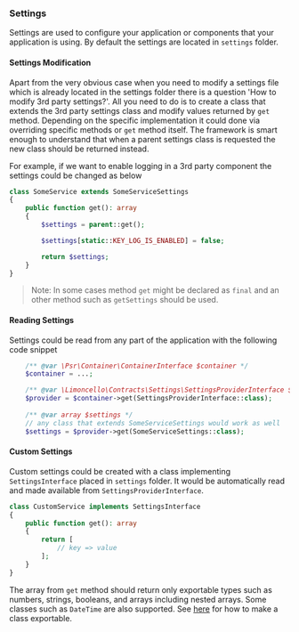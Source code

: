 ### Settings

Settings are used to configure your application or components that your application is using. By default the settings are located in `settings` folder.

#### Settings Modification

Apart from the very obvious case when you need to modify a settings file which is already located in the settings folder there is a question 'How to modify 3rd party settings?'. All you need to do is to create a class that extends the 3rd party settings class and modify values returned by `get` method. Depending on the specific implementation it could done via overriding specific methods or `get` method itself. The framework is smart enough to understand that when a parent settings class is requested the new class should be returned instead.

For example, if we want to enable logging in a 3rd party component the settings could be changed as below

```php
class SomeService extends SomeServiceSettings
{
    public function get(): array
    {
        $settings = parent::get();

        $settings[static::KEY_LOG_IS_ENABLED] = false;

        return $settings;
    }
}
```

> Note: In some cases method `get` might be declared as `final` and an other method such as `getSettings` should be used.

#### Reading Settings

Settings could be read from any part of the application with the following code snippet

```php
    /** @var \Psr\Container\ContainerInterface $container */
    $container = ...;

    /** @var \Limoncello\Contracts\Settings\SettingsProviderInterface $provider */
    $provider = $container->get(SettingsProviderInterface::class);
    
    /** @var array $settings */
    // any class that extends SomeServiceSettings would work as well
    $settings = $provider->get(SomeServiceSettings::class); 
```

#### Custom Settings

Custom settings could be created with a class implementing `SettingsInterface` placed in `settings` folder. It would be automatically read and made available from `SettingsProviderInterface`.

```php
class CustomService implements SettingsInterface
{
    public function get(): array
    {
        return [
            // key => value
        ];
    }
}
```

The array from `get` method should return only exportable types such as numbers, strings, booleans, and arrays including nested arrays. Some classes such as `DateTime` are also supported. See [here](http://php.net/manual/en/language.oop5.magic.php#object.set-state) for how to make a class exportable.
